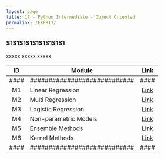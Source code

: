 ```yaml
---
layout: page
title: 17 - Python Intermediate - Object Oriented
permalink: /EXPR17/
---
```


<h3>S1S1S1S1S1S1S1S1S1</h3>

xxxxx xxxxx xxxxx

| ID | Module                     |Link|
|:--:|----------------------------|:--:|
|####|############################|####|
| M1 | Linear Regression          |[Link](/03-MSDS-Courses/MSDS13/M1/)|
| M2 | Multi Regression           |[Link](/03-MSDS-Courses/MSDS13/M2/)|
| M3 | Logistic Regression        |[Link](/03-MSDS-Courses/MSDS13/M3/)|
| M4 | Non-parametric Models      |[Link](/03-MSDS-Courses/MSDS13/M4/)|
| M5 | Ensemble Methods           |[Link](/03-MSDS-Courses/MSDS13/M5/)|
| M6 | Kernel Methods             |[Link](/03-MSDS-Courses/MSDS13/M6/)|
|####|############################|####|

